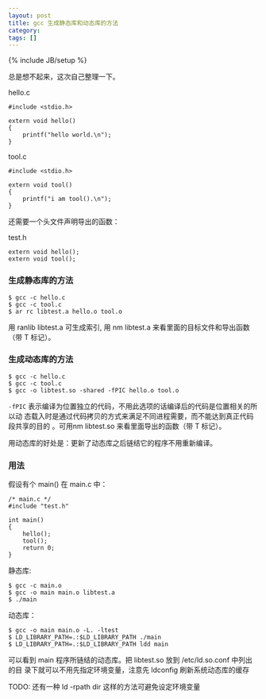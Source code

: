 ```yaml
---
layout: post
title: gcc 生成静态库和动态库的方法
category:
tags: []
---
```

{% include JB/setup %}

总是想不起来，这次自己整理一下。

hello.c

    #include <stdio.h>

    extern void hello()
    {
        printf("hello world.\n");
    }

tool.c

    #include <stdio.h>

    extern void tool()
    {
        printf("i am tool().\n");
    }

还需要一个头文件声明导出的函数：

test.h

    extern void hello();
    extern void tool();

### 生成静态库的方法

    $ gcc -c hello.c
    $ gcc -c tool.c
    $ ar rc libtest.a hello.o tool.o

用 ranlib libtest.a 可生成索引, 用 nm libtest.a
来看里面的目标文件和导出函数（带 T 标记）。

### 生成动态库的方法

    $ gcc -c hello.c
    $ gcc -c tool.c
    $ gcc -o libtest.so -shared -fPIC hello.o tool.o

`-fPIC` 表示编译为位置独立的代码，不用此选项的话编译后的代码是位置相关的所以动
态载入时是通过代码拷贝的方式来满足不同进程需要，而不能达到真正代码段共享的目的
。可用nm libtest.so 来看里面导出的函数（带 T 标记）。

用动态库的好处是：更新了动态库之后链结它的程序不用重新编译。

### 用法

假设有个 main() 在 main.c 中：

    /* main.c */
    #include "test.h"

    int main()
    {
        hello();
        tool();
        return 0;
    }

静态库:

    $ gcc -c main.o
    $ gcc -o main main.o libtest.a
    $ ./main

动态库：

    $ gcc -o main main.o -L. -ltest
    $ LD_LIBRARY_PATH=.:$LD_LIBRARY_PATH ./main
    $ LD_LIBRARY_PATH=.:$LD_LIBRARY_PATH ldd main

可以看到 main 程序所链结的动态库。把 libtest.so 放到 /etc/ld.so.conf 中列出的目
录下就可以不用先指定环境变量，注意先 ldconfig 刷新系统动态库的缓存

TODO: 还有一种 ld -rpath dir 这样的方法可避免设定环境变量

